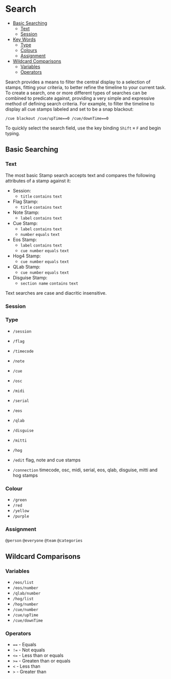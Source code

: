 # Search

- [Basic Searching](#basic-searching)
    - [Text](#text)
    - [Session](#session)
- [Key Words](#key-words)
    - [Type](#type)
    - [Colours](#colour)
    - [Assignment](#assignment)
- [Wildcard Comparisons](#wildcard-comparisons)
	- [Variables](#variables)
    - [Operators](#operators)

Search provides a means to filter the central display to a selection of stamps, fitting your criteria, to better refine the timeline to your current task.
To create a search, one or more different types of searches can be combined to predicate against, providing a very simple and expressive method of defining search criteria.
For example, to filter the timeline to display all cue stamps labeled and set to be a snap blackout:

`/cue blackout /cue/upTime==0 /cue/downTime==0`

To quickly select the search field, use the key binding `Shift` `⌘` `F` and begin typing.

<a name="basic-searching"></a>
## Basic Searching

<a name="text"></a>
### Text
The most basic Stamp search accepts text and compares the following attributes of a stamp against it:
- Session:
    - `title` `contains` `text`
- Flag Stamp:
    - `title` `contains` `text`
- Note Stamp:
    - `label` `contains` `text`
- Cue Stamp:
    - `label` `contains` `text`
    - `number` `equals` `text`
- Eos Stamp:
    - `label` `contains` `text`
    - `cue number` `equals` `text`
- Hog4 Stamp:
    - `cue number` `equals` `text`
- QLab Stamp:
    - `cue number` `equals` `text`
- Disguise Stamp: 
    - `section name` `contains` `text`

Text searches are case and diacritic insensitive.

<a name="session"></a>
### Session

<a name="type"></a>
### Type
- `/session`
- `/flag`
- `/timecode`
- `/note`
- `/cue`
- `/osc`
- `/midi`
- `/serial`
- `/eos`
- `/qlab`
- `/disguise`
- `/mitti`
- `/hog`

- `/edit`
    flag, note and cue stamps
- `/connection`
    timecode, osc, midi, serial, eos, qlab, disguise, mitti and hog stamps
<a name="colour"></a>
### Colour
- `/green`
- `/red`
- `/yellow`
- `/purple`
<a name="assinnment"></a>
### Assignment
 `@person`
 `@everyone`
 `@team`
 `@categories`
<a name="wildcard-comparisons"></a>
## Wildcard Comparisons
<a name="variables"></a>
### Variables
- `/eos/list`
- `/eos/number`
- `/qlab/number`
- `/hog/list`
- `/hog/number`
- `/cue/number`
- `/cue/upTime`
- `/cue/downTime`
<a name="operators"></a>
### Operators
- `==` - Equals
- `!=` - Not equals
- `<=` - Less than or equals
- `>=` - Greaten than or equals
- `<` - Less than
- `>` - Greater than